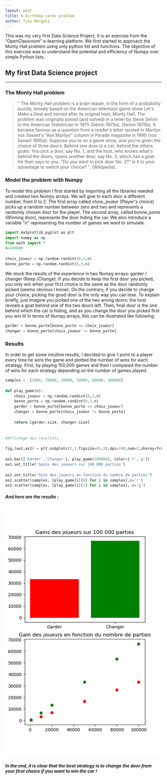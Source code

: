 ```yaml
---
layout: post
title: A birthday cards problem
author: Tino Margely
---
```

This was my very first Data Science Project, it is an exercise from the “OpenClassroom” e-learning platform. We first started to approach the Monty Hall problem using only python list and functions. The objective of this exercise was to understand the potential and efficiency of Numpy over simple Python lists.

## My first Data Science project 
-----

### The Monty Hall problem
> " The Monty Hall problem is a brain teaser, in the form of a probability puzzle, loosely based on the American television game show Let's Make a Deal and named after its original host, Monty Hall. The problem was originally posed (and solved) in a letter by Steve Selvin to the American Statistician in 1975 (Selvin 1975a), (Selvin 1975b). It became famous as a question from a reader's letter quoted in Marilyn vos Savant's "Ask Marilyn" column in Parade magazine in 1990 (vos Savant 1990a): 
> Suppose you're on a game show, and you're given the choice of three doors: Behind one door is a car; behind the others, goats. You pick a door, say No. 1, and the host, who knows what's behind the doors, opens another door, say No. 3, which has a goat. He then says to you, "Do you want to pick door No. 2?" Is it to your advantage to switch your choice? ", (Wikipedia).

### Model the problem with Numpy
To model this problem I first started by importing all the libraries needed and created two Numpy arrays. We will give to each door a different number, from 0 to 2. The first array called choix_joueur (Player's choice) picks up a random number between zero and two and represents a randomly chosen door for the player. The second array, called bonne_porte (Winning door), represents the door hiding the car. We also introduce a variable "n" representing the number of games we want to simulate.

  ```python
import matplotlib.pyplot as plt
import numpy as np
from math import *
n=100000

choix_joueur = np.random.randint(0,3,n)
bonne_porte = np.random.randint(0,3,n)
```
 We stock the results of the experience in two Numpy arrays: garder / changer (Keep /Change). If you decide to keep the first door you picked, you only win when your first choice is the same as the door randomly picked (seems obvious I know). On the contrary, if you decide to change your choice, picking the good door is the only way you can lose. To explain briefly, just imagine you picked one of the two wrong doors: the host reveals a goat behind one of the two doors left. Then, final door is the one behind which the car is hiding, and as you change the door you picked first you win it! In terms of Numpy arrays, this can be illustrated like following:
```python
garder = bonne_porte[bonne_porte == choix_joueur]
changer = bonne_porte[choix_joueur != bonne_porte]
  ```
### Results
 
In order to get some intuitive results, I decided to give 1 point to a player every time he wins the game and plotted the number of wins for each strategy. First, by playing 100,000 games and then I compared the number of wins for each strategy depending on the number of games played.

```python
samples =  [1000, 10000, 20000, 50000, 80000, 100000]

def play_game(n):
    choix_joueur = np.random.randint(0,3,n)
    bonne_porte = np.random.randint(0,3,n)
    garder = bonne_porte[bonne_porte == choix_joueur]
    changer = bonne_porte[choix_joueur != bonne_porte]
    
    return [garder.size, changer.size]


#Affichage des résultats

fig,(ax1,ax2) = plt.subplots(2,1,figsize=(5,8),dpi=100,num=2,sharey=True)
        
ax1.bar(['Garder','Changer'], play_game(100000), color=['r','g'])
ax1.set_title('Gains des joueurs sur 100 000 parties')

ax2.set_title("Gain des joueurs en fonction du nombre de parties")
ax2.scatter(samples, [play_game(i)[0] for i in samples],c='r')
ax2.scatter(samples, [play_game(i)[1] for i in samples], c='g')
  ```
##### And here are the results : 

![alt text](/images/result.png "Logo Title Text 1")

##### In the end, it is clear that the best strategy is to change the door from your first choice if you want to win the car !
